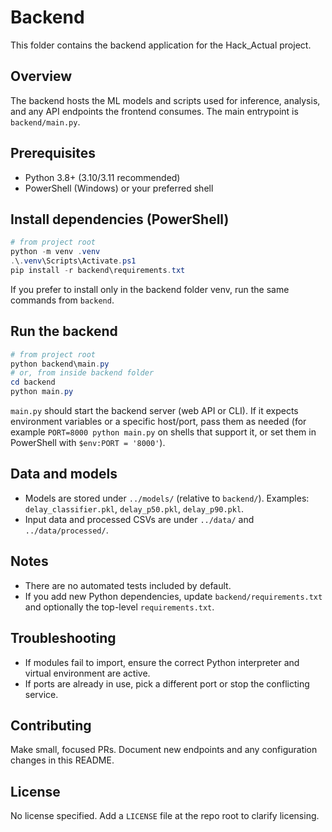# Backend

This folder contains the backend application for the Hack_Actual project.

## Overview
The backend hosts the ML models and scripts used for inference, analysis, and any API endpoints the frontend consumes. The main entrypoint is `backend/main.py`.

## Prerequisites
- Python 3.8+ (3.10/3.11 recommended)
- PowerShell (Windows) or your preferred shell

## Install dependencies (PowerShell)
```powershell
# from project root
python -m venv .venv
.\.venv\Scripts\Activate.ps1
pip install -r backend\requirements.txt
```

If you prefer to install only in the backend folder venv, run the same commands from `backend`.

## Run the backend
```powershell
# from project root
python backend\main.py
# or, from inside backend folder
cd backend
python main.py
```

`main.py` should start the backend server (web API or CLI). If it expects environment variables or a specific host/port, pass them as needed (for example `PORT=8000 python main.py` on shells that support it, or set them in PowerShell with `$env:PORT = '8000'`).

## Data and models
- Models are stored under `../models/` (relative to `backend/`). Examples: `delay_classifier.pkl`, `delay_p50.pkl`, `delay_p90.pkl`.
- Input data and processed CSVs are under `../data/` and `../data/processed/`.

## Notes
- There are no automated tests included by default.
- If you add new Python dependencies, update `backend/requirements.txt` and optionally the top-level `requirements.txt`.

## Troubleshooting
- If modules fail to import, ensure the correct Python interpreter and virtual environment are active.
- If ports are already in use, pick a different port or stop the conflicting service.

## Contributing
Make small, focused PRs. Document new endpoints and any configuration changes in this README.

## License
No license specified. Add a `LICENSE` file at the repo root to clarify licensing.
